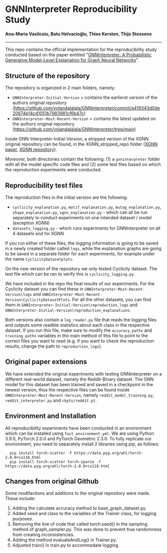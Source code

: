 # GNNInterpreter Reproducibility Study

#### Ana-Maria Vasilcoiu, Batu Helvacioğlu, Thies Kersten, Thijs Stessens

---

This repo contains the official implementation for the reproducibility study conducted based on the paper entitled "[GNNInterpreter: A Probabilistic Generative Model-Level Explanation for Graph Neural Networks](https://openreview.net/forum?id=rqq6Dh8t4d)".

## Structure of the repository
The repository is organized in 2 main folders, namely:
- `GNNInterpreter-Initial-Version` = contains the earlierst version of the authors original repository (https://github.com/yolandalalala/GNNInterpreter/commit/a419343d0de20674e14cd1051b7983981cf6b47c)
- `GNNInterpreter-Most-Recent-Version` = contains the latest updated on the authors original repository (https://github.com/yolandalalala/GNNInterpreter/tree/main)

Inside GNN-Interpreter-Initial-Version, a stripped version of the XGNN original repository can be found, in the XGNN_stripped_repo folder ([XGNN paper](https://arxiv.org/abs/2006.02587), [XGNN repository](https://github.com/divelab/DIG/tree/main/dig/xgraph/XGNN)).

Moreover, both directories contain the following: (1) a `gnninterpreter` folder with all the model specific code files and (2) some test files based on which the reproduction experiments were conducted. 

## Reproducibility test files

The reproduction files in the initial version are the following:
- `cyclicity_explanation.py`, `motif_explanation.py`, `mutag_explanation.py`, `shape_explanation.py`, `xgnn_explanation.py` - which can all be run separately to conduct experiments on one intended dataset / model (exception XGNN)
- `datasets_logging.py` - which runs experiments for GNNInterpreter on all 4 datasets and for XGNN

If you run either of these files, the logging information is going to be saved in a newly created folder called `logs`, while the explanation graphs are going to be saved in a separate folder for each experiments, for example under the name `CyclicityDatasetplots`.

On the new version of the repository we only tested Cyclicity dataset. The test file which can be ran to verify this is `cyclicity_logging.py`.

We have included in the repo the final results of our experiments. For the Cyclicity dataset you can find these in `GNNInterpreter-Most-Recent-Version\logs` and `GNNInterpreter-Most-Recent-Version\CyclicityDatasetPlots`. For all the other datasets, you can find them in `GNNInterpreter-Initial-Version\reproduction_logs` and `GNNInterpreter-Initial-Version\reproduction_explanations`. 

Both versions also contain a `log_reader.py` file that reads the logging files and outputs some readble statistics about each class in the respective dataset. If you run this file, make sure to modify the `accuracy_paths` and `training_paths` variables in the main method of this file to point to the correct files you want to read (e.g. if you want to check the reproduction results, change the path to `reproduction_logs`).

## Original paper extensions

We have extended the original experiments with testing GNNInterpreter on a different real-world dataset, namely the Reddit-Binary dataset. The GNN model for this dataset has been trained and saved in a checkpoint in the newest version, thus the respective files can be found inside `GNNInterpreter-Most-Recent-Version`, namely `reddit_model_training.py`, `reddit_interpreter.py` and `ckpts/reddit.pt`. 

## Environment and Installation

All reproducibility experiments have been conducted in an environment which can be installed using `fact_environment.yml`. We are using Python 3.9.0, PyTorch 2.0.0 and PyTorch Geometric 2.3.0. To fully replicate our environment, you need to separately install 2 libraries using pip, as follows:
```
  pip install torch-scatter -f https://data.pyg.org/whl/torch-2.0.0+cu118.html
  pip install torch-scatter torch-sparse -f https://data.pyg.org/whl/torch-2.0.0+cu118.html
```
## Changes from original Github

Some modifactions and additions to the original repository were made. These include:

1. Adding the calculate accuracy method to base_graph_dataset.py.
2. Added seed and class to the variables of the Trainer class, for logging purposes.
3. Removing the line of code that called torch.seed() in the sampling method of graph_sampler.py. This was done to prevent true randomness from creating inconsistencies.
4. Adding the method evaluateAndLog() in Trainer.py.
5. Adjusted train() in train.py to accommodate logging.

